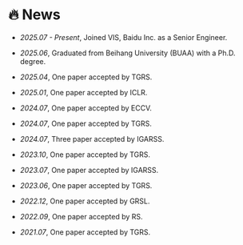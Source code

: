 # 🔥 News
- *2025.07 - Present*, Joined VIS, Baidu Inc. as a Senior Engineer.

- *2025.06*, Graduated from Beihang University (BUAA) with a Ph.D. degree.

- *2025.04*, One paper accepted by TGRS.

- *2025.01*, One paper accepted by ICLR.

- *2024.07*, One paper accepted by ECCV.

- *2024.07*, One paper accepted by TGRS.

- *2024.07*, Three paper accepted by IGARSS.

- *2023.10*, One paper accepted by TGRS.

- *2023.07*, One paper accepted by IGARSS.

- *2023.06*, One paper accepted by TGRS.

- *2022.12*, One paper accepted by GRSL.

- *2022.09*, One paper accepted by RS.

- *2021.07*, One paper accepted by TGRS.













